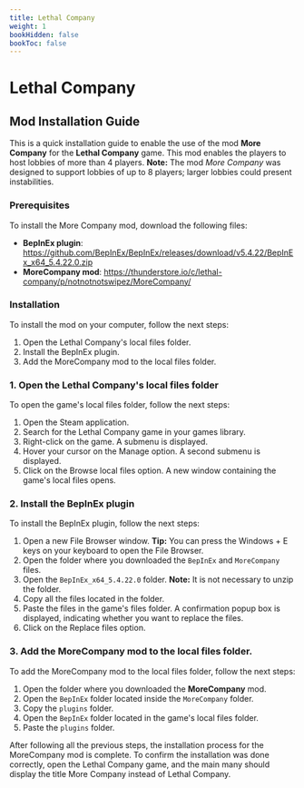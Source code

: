 ```yaml
---
title: Lethal Company
weight: 1
bookHidden: false
bookToc: false
---
```

# Lethal Company

## Mod Installation Guide

This is a quick installation guide to enable the use of the mod **More Company** for the **Lethal Company** game. This mod enables the players to host lobbies of more than 4 players.
**Note:** The mod *More Company* was designed to support lobbies of up to 8 players; larger lobbies could present instabilities.

### Prerequisites 
To install the More Company mod, download the following files:
- **BepInEx plugin**: https://github.com/BepInEx/BepInEx/releases/download/v5.4.22/BepInEx_x64_5.4.22.0.zip
- **MoreCompany mod**: https://thunderstore.io/c/lethal-company/p/notnotnotswipez/MoreCompany/

### Installation
To install the mod on your computer, follow the next steps:
1. Open the Lethal Company's local files folder.
2. Install the BepInEx plugin.
3. Add the MoreCompany mod to the local files folder.

### 1. Open the Lethal Company's local files folder

To open the game's local files folder, follow the next steps:
1. Open the Steam application.
2. Search for the Lethal Company game in your games library.
3. Right-click on the game. A submenu is displayed.
4. Hover your cursor on the Manage option. A second submenu is displayed.
5. Click on the Browse local files option. A new window containing the game's local files opens.

### 2. Install the BepInEx plugin

To install the BepInEx plugin, follow the next steps:
1. Open a new File Browser window. **Tip:** You can press the Windows + E keys on your keyboard to open the File Browser.
2. Open the folder where you downloaded the `BepInEx` and `MoreCompany` files.
3. Open the `BepInEx_x64_5.4.22.0` folder. **Note:** It is not necessary to unzip the folder.
4. Copy all the files located in the folder.
5. Paste the files in the game's files folder. A confirmation popup box is displayed, indicating whether you want to replace the files.
6. Click on the Replace files option.

### 3. Add the MoreCompany mod to the local files folder.

To add the MoreCompany mod to the local files folder, follow the next steps:

1. Open the folder where you downloaded the **MoreCompany** mod.
2. Open the `BepInEx` folder located inside the `MoreCompany` folder.
3. Copy the `plugins` folder.
4. Open the `BepInEx` folder located in the game's local files folder.
5. Paste the `plugins` folder.

After following all the previous steps, the installation process for the MoreCompany mod is complete. To confirm the installation was done correctly, open the Lethal Company game, and the main many should display the title More Company instead of Lethal Company.